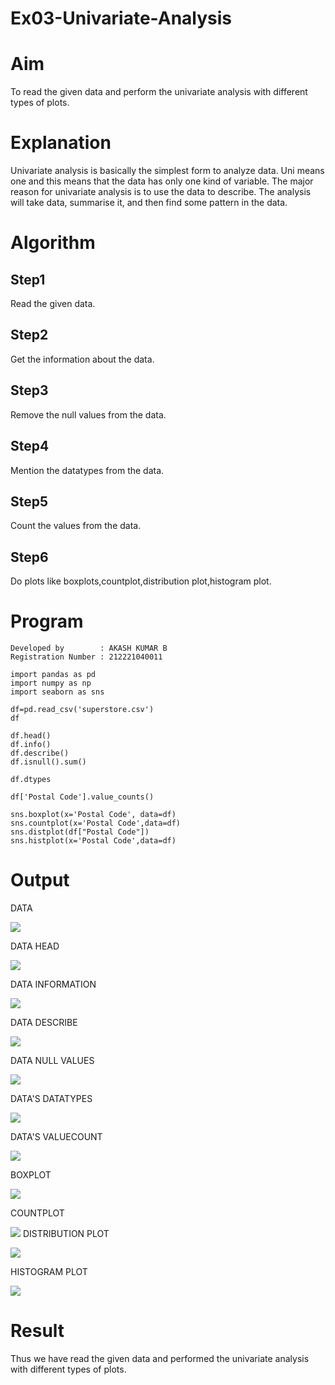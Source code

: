 # Ex03-Univariate-Analysis

# Aim
To read the given data and perform the univariate analysis with different types of plots.
 
# Explanation
Univariate analysis is basically the simplest form to analyze data. Uni means one and this means that the data has only one kind of variable. The major reason for univariate analysis is to use the data to describe. The analysis will take data, summarise it, and then find some pattern in the data.
    
# Algorithm

## Step1
Read the given data.
    
## Step2
Get the information about the data.
    
## Step3
Remove the null values from the data.

## Step4
Mention the datatypes from the data.
    
## Step5
Count the values from the data.
    
## Step6
Do plots like boxplots,countplot,distribution plot,histogram plot.
    
# Program
```
Developed by        : AKASH KUMAR B
Registration Number : 212221040011
```
```
import pandas as pd
import numpy as np
import seaborn as sns

df=pd.read_csv('superstore.csv')
df

df.head()
df.info()
df.describe()
df.isnull().sum()

df.dtypes

df['Postal Code'].value_counts()

sns.boxplot(x='Postal Code', data=df)
sns.countplot(x='Postal Code',data=df)
sns.distplot(df["Postal Code"])
sns.histplot(x='Postal Code',data=df)
```

# Output

DATA

![](https://github.com/AKASHBKUMAR/Ex03-Univariate-Analysis/blob/main/1.JPG)
 
DATA HEAD

![](https://github.com/AKASHBKUMAR/Ex03-Univariate-Analysis/blob/main/2.JPG)

DATA INFORMATION

![](https://github.com/AKASHBKUMAR/Ex03-Univariate-Analysis/blob/main/3.JPG)

DATA DESCRIBE

![](https://github.com/AKASHBKUMAR/Ex03-Univariate-Analysis/blob/main/4.JPG)

DATA NULL VALUES

![](https://github.com/AKASHBKUMAR/Ex03-Univariate-Analysis/blob/main/5.JPG)

DATA'S DATATYPES

![](https://github.com/AKASHBKUMAR/Ex03-Univariate-Analysis/blob/main/6.JPG)

DATA'S VALUECOUNT

![](https://github.com/AKASHBKUMAR/Ex03-Univariate-Analysis/blob/main/7.JPG)

BOXPLOT

![](https://github.com/AKASHBKUMAR/Ex03-Univariate-Analysis/blob/main/8.JPG)

COUNTPLOT

![](https://github.com/AKASHBKUMAR/Ex03-Univariate-Analysis/blob/main/9.JPG)
DISTRIBUTION PLOT

![](https://github.com/AKASHBKUMAR/Ex03-Univariate-Analysis/blob/main/10.JPG)

HISTOGRAM PLOT

![](https://github.com/AKASHBKUMAR/Ex03-Univariate-Analysis/blob/main/11.JPG)
# Result
Thus we have read the given data and performed the univariate analysis with different types of plots.





    
